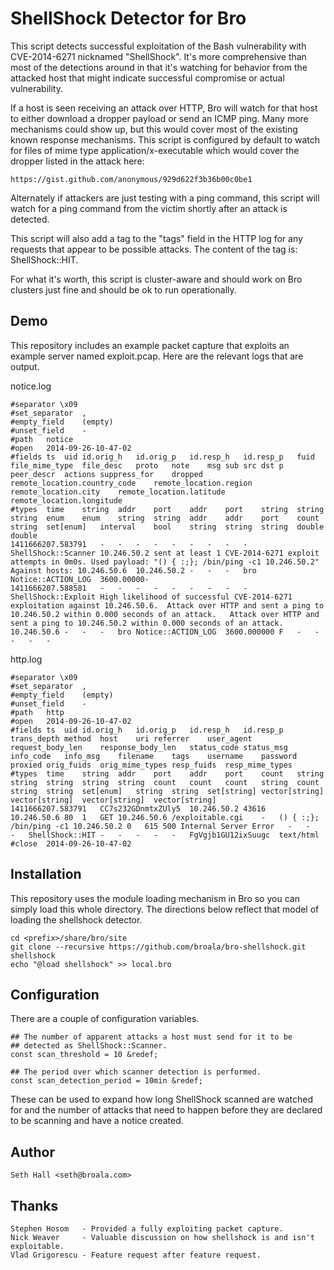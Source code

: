 ShellShock Detector for Bro
===========================

This script detects successful exploitation of the Bash vulnerability
with CVE-2014-6271 nicknamed "ShellShock".  It's more comprehensive than
most of the detections around in that it's watching for behavior from 
the attacked host that might indicate successful compromise or actual
vulnerability.

If a host is seen receiving an attack over HTTP, Bro will watch for that
host to either download a dropper payload or send an ICMP ping.  Many
more mechanisms could show up, but this would cover most of the existing
known response mechanisms.  This script is configured by default to 
watch for files of mime type application/x-executable which would cover
the dropper listed in the attack here:

	https://gist.github.com/anonymous/929d622f3b36b00c0be1

Alternately if attackers are just testing with a ping command, this script
will watch for a ping command from the victim shortly after an
attack is detected.

This script will also add a tag to the "tags" field in the HTTP log for
any requests that appear to be possible attacks.  The content of the 
tag is: ShellShock::HIT.

For what it's worth, this script is cluster-aware and should work on
Bro clusters just fine and should be ok to run operationally.

Demo
----

This repository includes an example packet capture that exploits an 
example server named exploit.pcap.  Here are the relevant logs that are output.

notice.log

	#separator \x09
	#set_separator	,
	#empty_field	(empty)
	#unset_field	-
	#path	notice
	#open	2014-09-26-10-47-02
	#fields	ts	uid	id.orig_h	id.orig_p	id.resp_h	id.resp_p	fuid	file_mime_type	file_desc	proto	note	msg	sub	src	dst	p	peer_descr	actions	suppress_for	dropped	remote_location.country_code	remote_location.region	remote_location.city	remote_location.latitude	remote_location.longitude
	#types	time	string	addr	port	addr	port	string	string	string	enum	enum	string	string	addr	addr	port	count	string	set[enum]	interval	bool	string	string	string	double	double
	1411666207.583791	-	-	-	-	-	-	-	-	-	ShellShock::Scanner	10.246.50.2 sent at least 1 CVE-2014-6271 exploit attempts in 0m0s.	Used payload: "() { :;}; /bin/ping -c1 10.246.50.2" Against hosts: 10.246.50.6	10.246.50.2	-	-	-	bro	Notice::ACTION_LOG	3600.00000-
	1411666207.588581	-	-	-	-	-	-	-	-	-	ShellShock::Exploit	High likelihood of successful CVE-2014-6271 exploitation against 10.246.50.6.  Attack over HTTP and sent a ping to 10.246.50.2 within 0.000 seconds of an attack.	Attack over HTTP and sent a ping to 10.246.50.2 within 0.000 seconds of an attack.	10.246.50.6	-	-	-	bro	Notice::ACTION_LOG	3600.000000	F	-	-	-	-	-


http.log

	#separator \x09
	#set_separator	,
	#empty_field	(empty)
	#unset_field	-
	#path	http
	#open	2014-09-26-10-47-02
	#fields	ts	uid	id.orig_h	id.orig_p	id.resp_h	id.resp_p	trans_depth	method	host	uri	referrer	user_agent	request_body_len	response_body_len	status_code	status_msg	info_code	info_msg	filename	tags	username	password	proxied	orig_fuids	orig_mime_types	resp_fuids	resp_mime_types
	#types	time	string	addr	port	addr	port	count	string	string	string	string	string	count	count	count	string	count	string	string	set[enum]	string	string	set[string]	vector[string]	vector[string]	vector[string]	vector[string]
	1411666207.583791	CC7s232GDnmtxZUly5	10.246.50.2	43616	10.246.50.6	80	1	GET	10.246.50.6	/exploitable.cgi	-	() { :;}; /bin/ping -c1 10.246.50.2	0	615	500	Internal Server Error	-	-	-	ShellShock::HIT	-	-	-	-	-	FgVgjb1GU12ixSuugc	text/html
	#close	2014-09-26-10-47-02


Installation
------------

This repository uses the module loading mechanism in Bro so you can simply 
load this whole directory.  The directions below reflect that model of loading
the shellshock detector.

	cd <prefix>/share/bro/site
	git clone --recursive https://github.com/broala/bro-shellshock.git shellshock
	echo "@load shellshock" >> local.bro


Configuration
-------------

There are a couple of configuration variables.

	## The number of apparent attacks a host must send for it to be 
	## detected as ShellShock::Scanner.
	const scan_threshold = 10 &redef;

	## The period over which scanner detection is performed.
	const scan_detection_period = 10min &redef;

These can be used to expand how long ShellShock scanned are watched for
and the number of attacks that need to happen before they are declared
to be scanning and have a notice created.

Author
------

	Seth Hall <seth@broala.com>

Thanks
------

	Stephen Hosom   - Provided a fully exploiting packet capture.
	Nick Weaver     - Valuable discussion on how shellshock is and isn't exploitable.
	Vlad Grigorescu - Feature request after feature request.

